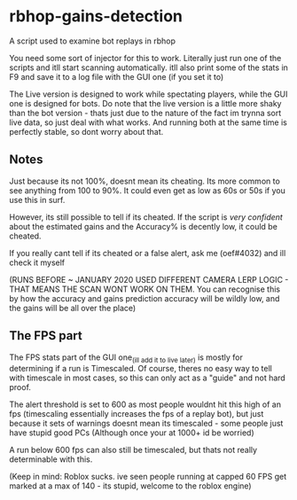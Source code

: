 # rbhop-gains-detection
A script used to examine bot replays in rbhop

You need some sort of injector for this to work. Literally just run one of the scripts and itll start scanning automatically.
itll also print some of the stats in F9 and save it to a log file with the GUI one (if you set it to)

The Live version is designed to work while spectating players, while the GUI one is designed for bots. Do note that the live version is a little more shaky than the bot version - thats just due to the nature of the fact im trynna sort live data, so just deal with what works. And running both at the same time is perfectly stable, so dont worry about that.

## Notes
Just because its not 100%, doesnt mean its cheating. Its more common to see anything from 100 to 90%. It could even get as low as 60s or 50s if you use this in surf.

However, its still possible to tell if its cheated. If the script is *very confident* about the estimated gains and the Accuracy% is decently low, it could be cheated.

If you really cant tell if its cheated or a false alert, ask me (oef#4032) and ill check it myself

(RUNS BEFORE ~ JANUARY 2020 USED DIFFERENT CAMERA LERP LOGIC - THAT MEANS THE SCAN WONT WORK ON THEM.
You can recognise this by how the accuracy and gains prediction accuracy will be wildly low, and the gains will be all over the place)

## The FPS part
The FPS stats part of the GUI one<sub>(ill add it to live later)</sub> is mostly for determining if a run is Timescaled. Of course, theres no easy way to tell with timescale in most cases, so this can only act as a "guide" and not hard proof.

The alert threshold is set to 600 as most people wouldnt hit this high of an fps (timescaling essentially increases the fps of a replay bot), but just because it sets of warnings doesnt mean its timescaled - some people just have stupid good PCs (Although once your at 1000+ id be worried)

A run below 600 fps can also still be timescaled, but thats not really determinable with this.

(Keep in mind: Roblox sucks. ive seen people running at capped 60 FPS get marked at a max of 140 - its stupid, welcome to the roblox engine)
